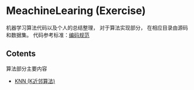 # MeachineLearing (Exercise)

机器学习算法代码以及个人的总结整理， 对于算法实现部分， 在相应目录由源码和数据集。
代码参考标准：[编码规范](https://github.com/SiYue0211/MeachineLearing-Exercise-/blob/master/Python-coding-standards.md)

## Cotents

算法部分主要内容

- [KNN (K近邻算法)](https://github.com/SiYue0211/MeachineLearing-Exercise-/tree/master/KNN)